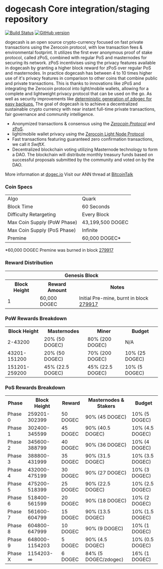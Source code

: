 dogecash Core integration/staging repository
=====================================

[![Build Status](https://travis-ci.org/dogecash-Project/dogecash.svg?branch=master)](https://travis-ci.org/dogecash-Project/dogecash) [![GitHub version](https://badge.fury.io/gh/dogecash-Project%2Fdogecash.svg)](https://badge.fury.io/gh/dogecash-Project%2Fdogecash)

dogecash is an open source crypto-currency focused on fast private transactions using the Zerocoin protocol, with low transaction fees & environmental footprint.  It utilizes the first ever anonymous proof of stake protocol, called zPoS, combined with regular PoS and masternodes for securing its network. zPoS incentivises using the privacy features available in dogecash by granting a higher block reward for zPoS over regular PoS and masternodes. In practice dogecash has between 4 to 10 times higher use of it's privacy features in comparison to other coins that combine public and private transactions. This is thanks to innovations like zPoS and integrating the Zerocoin protocol into light/mobile wallets, allowing for a complete and lightweight privacy protocol that can be used on the go. As well as security improvements like [deterministic generation of zdogec for easy backups.](https://www.reddit.com/r/dogecash/comments/8gbjf7/how_to_use_deterministic_zerocoin_generation/)
The goal of dogecash is to achieve a decentralized sustainable crypto currency with near instant full-time private transactions, fair governance and community intelligence.
- Anonymized transactions & consensus using the [_Zerocoin Protocol_](http://www.dogec.io/zdogec) and [zPoS](https://dogec.io/zpos/).
- light/mobile wallet privacy using the [Zerocoin Light Node Protocol](https://dogec.io/wp-content/uploads/2018/11/Zerocoin_Light_Node_Protocol.pdf)
- Fast transactions featuring guaranteed zero confirmation transactions, we call it _SwiftX_.
- Decentralized blockchain voting utilizing Masternode technology to form a DAO. The blockchain will distribute monthly treasury funds based on successful proposals submitted by the community and voted on by the DAO.

More information at [dogec.io](http://www.dogec.io) Visit our ANN thread at [BitcoinTalk](http://www.bitcointalk.org/index.php?topic=1262920)

### Coin Specs
<table>
<tr><td>Algo</td><td>Quark</td></tr>
<tr><td>Block Time</td><td>60 Seconds</td></tr>
<tr><td>Difficulty Retargeting</td><td>Every Block</td></tr>
<tr><td>Max Coin Supply (PoW Phase)</td><td>43,199,500 DOGEC</td></tr>
<tr><td>Max Coin Supply (PoS Phase)</td><td>Infinite</td></tr>
<tr><td>Premine</td><td>60,000 DOGEC*</td></tr>
</table>

*60,000 DOGEC Premine was burned in block [279917](http://www.presstab.pw/phpexplorer/dogecash/block.php?blockhash=206d9cfe859798a0b0898ab00d7300be94de0f5469bb446cecb41c3e173a57e0)

### Reward Distribution

<table>
<th colspan=4>Genesis Block</th>
<tr><th>Block Height</th><th>Reward Amount</th><th>Notes</th></tr>
<tr><td>1</td><td>60,000 DOGEC</td><td>Initial Pre-mine, burnt in block <a href="http://www.presstab.pw/phpexplorer/dogecash/block.php?blockhash=206d9cfe859798a0b0898ab00d7300be94de0f5469bb446cecb41c3e173a57e0">279917</a></td></tr>
</table>

### PoW Rewards Breakdown

<table>
<th>Block Height</th><th>Masternodes</th><th>Miner</th><th>Budget</th>
<tr><td>2-43200</td><td>20% (50 DOGEC)</td><td>80% (200 DOGEC)</td><td>N/A</td></tr>
<tr><td>43201-151200</td><td>20% (50 DOGEC)</td><td>70% (200 DOGEC)</td><td>10% (25 DOGEC)</td></tr>
<tr><td>151201-259200</td><td>45% (22.5 DOGEC)</td><td>45% (22.5 DOGEC)</td><td>10% (5 DOGEC)</td></tr>
</table>

### PoS Rewards Breakdown

<table>
<th>Phase</th><th>Block Height</th><th>Reward</th><th>Masternodes & Stakers</th><th>Budget</th>
<tr><td>Phase 0</td><td>259201-302399</td><td>50 DOGEC</td><td>90% (45 DOGEC)</td><td>10% (5 DOGEC)</td></tr>
<tr><td>Phase 1</td><td>302400-345599</td><td>45 DOGEC</td><td>90% (40.5 DOGEC)</td><td>10% (4.5 DOGEC)</td></tr>
<tr><td>Phase 2</td><td>345600-388799</td><td>40 DOGEC</td><td>90% (36 DOGEC)</td><td>10% (4 DOGEC)</td></tr>
<tr><td>Phase 3</td><td>388800-431999</td><td>35 DOGEC</td><td>90% (31.5 DOGEC)</td><td>10% (3.5 DOGEC)</td></tr>
<tr><td>Phase 4</td><td>432000-475199</td><td>30 DOGEC</td><td>90% (27 DOGEC)</td><td>10% (3 DOGEC)</td></tr>
<tr><td>Phase 5</td><td>475200-518399</td><td>25 DOGEC</td><td>90% (22.5 DOGEC)</td><td>10% (2.5 DOGEC)</td></tr>
<tr><td>Phase 6</td><td>518400-561599</td><td>20 DOGEC</td><td>90% (18 DOGEC)</td><td>10% (2 DOGEC)</td></tr>
<tr><td>Phase 7</td><td>561600-604799</td><td>15 DOGEC</td><td>90% (13.5 DOGEC)</td><td>10% (1.5 DOGEC)</td></tr>
<tr><td>Phase 8</td><td>604800-647999</td><td>10 DOGEC</td><td>90% (9 DOGEC)</td><td>10% (1 DOGEC)</td></tr>
<tr><td>Phase 9</td><td>648000-1154203</td><td>5 DOGEC</td><td>90% (4.5 DOGEC)</td><td>10% (0.5 DOGEC)</td></tr>
<tr><td>Phase X</td><td>1154203-∞</td><td>6 DOGEC</td><td>84% (5 DOGEC/zdogec)</td><td>16% (1 DOGEC)</td></tr>
</table>

